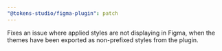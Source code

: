 ```yaml
---
"@tokens-studio/figma-plugin": patch
---
```


Fixes an issue where applied styles are not displaying in Figma, when the themes have been exported as non-prefixed styles from the plugin.
